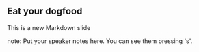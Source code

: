 ##  Eat your dogfood

This is a new Markdown slide

note:
    Put your speaker notes here.
    You can see them pressing 's'.
